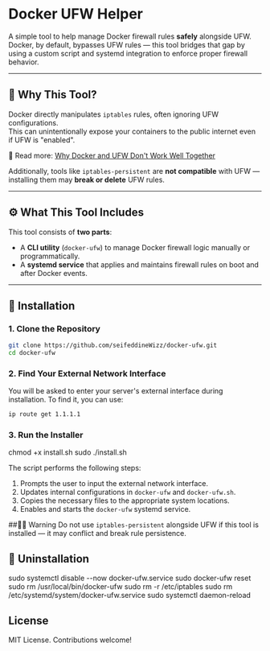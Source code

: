 # Docker UFW Helper

A simple tool to help manage Docker firewall rules **safely** alongside UFW.  
Docker, by default, bypasses UFW rules — this tool bridges that gap by using a custom script and systemd integration to enforce proper firewall behavior.

---

## 🚨 Why This Tool?

Docker directly manipulates `iptables` rules, often ignoring UFW configurations.  
This can unintentionally expose your containers to the public internet even if UFW is "enabled".

🔗 Read more: [Why Docker and UFW Don't Work Well Together](https://docs.docker.com/engine/network/packet-filtering-firewalls/)

Additionally, tools like `iptables-persistent` are **not compatible** with UFW — installing them may **break or delete** UFW rules.

---

## ⚙️ What This Tool Includes

This tool consists of **two parts**:
- A **CLI utility** (`docker-ufw`) to manage Docker firewall logic manually or programmatically.
- A **systemd service** that applies and maintains firewall rules on boot and after Docker events.

---

## 🧱 Installation

### 1. Clone the Repository

```bash
git clone https://github.com/seifeddineWizz/docker-ufw.git
cd docker-ufw
```

### 2. Find Your External Network Interface
You will be asked to enter your server's external interface during installation.
To find it, you can use:

```bash
ip route get 1.1.1.1
```
### 3. Run the Installer
chmod +x install.sh
sudo ./install.sh

The script performs the following steps:

1. Prompts the user to input the external network interface.
2. Updates internal configurations in `docker-ufw` and `docker-ufw.sh`.
3. Copies the necessary files to the appropriate system locations.
4. Enables and starts the `docker-ufw` systemd service.

##👮‍♂️ Warning
Do not use `iptables-persistent` alongside UFW if this tool is installed — it may conflict and break rule persistence.

## 🔧 Uninstallation

sudo systemctl disable --now docker-ufw.service
sudo docker-ufw reset
sudo rm /usr/local/bin/docker-ufw
sudo rm -r /etc/iptables
sudo rm /etc/systemd/system/docker-ufw.service
sudo systemctl daemon-reload

## License
MIT License.
Contributions welcome!

